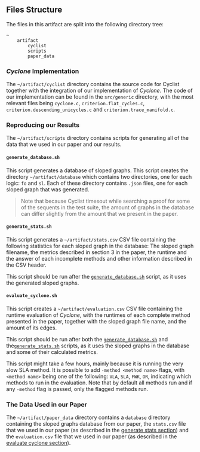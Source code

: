 ## Files Structure
The files in this artifact are split into the following directory tree:
```
~
    artifact
        cyclist
        scripts
        paper_data
```

### *Cyclone* Implementation
The `~/artifact/cyclist` directory contains the source code for Cyclist together with the integration of our implementation of *Cyclone*.
The code of our implementation can be found in the `src/generic` directory, with the most relevant files being `cyclone.c`, `criterion.flat_cycles.c`, `criterion.descending_unicycles.c` and `criterion.trace_manifold.c`.


### Reproducing our Results
The `~/artifact/scripts` directory contains scripts for generating all of the data that we used in our paper and our results.

#### `generate_database.sh`
This script generates a database of sloped graphs.
This script creates the directory `~/artifact/database` which contains two directories, one for each logic: `fo` and `sl`.
Each of these directory contains `.json` files, one for each sloped graph that was generated.

> Note that because Cyclist timesout while searching a proof for some of the sequents in the test suite, the amount of graphs in the database can differ slightly from the amount that we present in the paper.


#### `generate_stats.sh`
This script generates a `~/artifact/stats.csv` CSV file containing the following statistics for each sloped graph in the database:
The sloped graph filename, the metrics described in section 3 in the paper, the runtime and the answer of each incomplete methods and other information described in the CSV header.

This script should be run after the [`generate_database.sh`](#generate_databasesh) script, as it uses the generated sloped graphs.


#### `evaluate_cyclone.sh`
This script creates a `~/artifact/evaluation.csv` CSV file containing the runtime evaluation of *Cyclone*, with the runtimes of each complete method presented in the paper, together with the sloped graph file name, and the amount of its edges.

This script should be run after both the [`generate_database.sh`](#generate_databasesh) and the[`generate_stats.sh`](#generate_statssh) scripts, as it uses the sloped graphs in the database and some of their calculated metrics.

This script might take a few hours, mainly because it is running the very slow SLA method. 
It is possible to add `-method <method name>` flags, with `<method name>` being one of the following: `VLA`, `SLA`, `FWK`, `OR`, indicating which methods to run in the evaluation.
Note that by default all methods run and if any `-method` flag is passed, only the flagged methods run.


### The Data Used in our Paper
The `~/artifact/paper_data` directory contains a `database` directory containing the sloped graphs database from our paper, the `stats.csv` file that we used in our paper (as described in the [generate stats section](#generate_statssh)) and the `evaluation.csv` file that we used in our paper (as described in the [evaluate cyclone section](#evaluate_cyclonesh)).